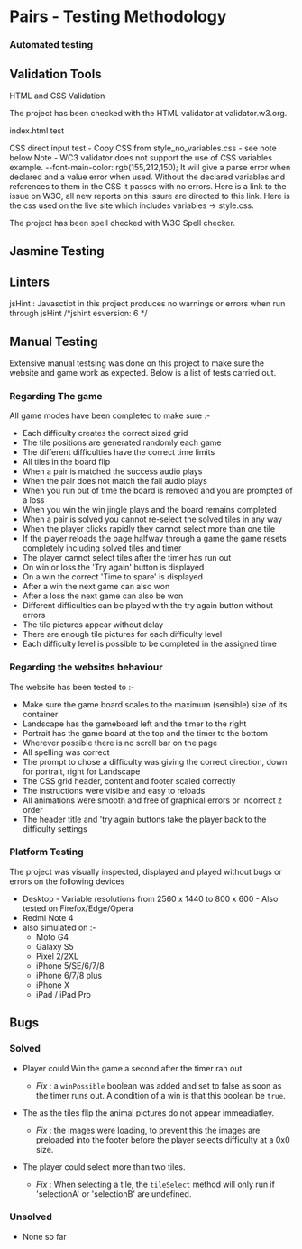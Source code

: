 # Pairs - Testing Methodology

### Automated testing

## Validation Tools

HTML and CSS Validation

The project has been checked with the HTML validator at validator.w3.org.

index.html test

CSS direct input test - Copy CSS from style_no_variables.css - see note below
Note - WC3 validator does not support the use of CSS variables example. --font-main-color: rgb(155,212,150); It will give a parse error when declared and a value error when used. Without the declared variables and references to them in the CSS it passes with no errors. Here is a link to the issue on W3C, all new reports on this issure are directed to this link. Here is the css used on the live site which includes variables -> style.css.

The project has been spell checked with W3C Spell checker.



## Jasmine Testing

## Linters

jsHint : Javasctipt in this project produces no warnings or errors when run through jsHint /*jshint esversion: 6 */

## Manual Testing

Extensive manual testsing was done on this project to make sure the website and game work as expected.  Below is a list of tests carried out.

### Regarding The game

 All game modes have been completed to make sure :-
- Each difficulty creates the correct sized grid
- The tile positions are generated randomly each game
- The different difficulties have the correct time limits
- All tiles in the board flip
- When a pair is matched the success audio plays 
- When the pair does not match the fail audio plays
- When you run out of time the board is removed and you are prompted of a loss
- When you win the win jingle plays and the board remains completed
- When a pair is solved you cannot re-select the solved tiles in any way
- When the player clicks rapidly they cannot select more than one tile
- If the player reloads the page halfway through a game the game resets completely including solved tiles and timer
- The player cannot select tiles after the timer has run out
- On win or loss the 'Try again' button is displayed
- On a win the correct 'Time to spare' is displayed
- After a win the next game can also won
- After a loss the next game can also be won
- Different difficulties can be played with the try again button without errors
- The tile pictures appear without delay
- There are enough tile pictures for each difficulty level
- Each difficulty level is possible to be completed in the assigned time
    

### Regarding the websites behaviour

The website has been tested to :-
- Make sure the game board scales to the maximum (sensible) size of its container
- Landscape has the gameboard left and the timer to the right
- Portrait has the game board at the top and the timer to the bottom
- Wherever possible there is no scroll bar on the page
- All spelling was correct
- The prompt to chose a difficulty was giving the correct direction, down for portrait, right for Landscape
- The CSS grid header, content and footer scaled correctly
- The instructions were visible and easy to reloads
- All animations were smooth and free of graphical errors or incorrect z order
- The header title and 'try again buttons take the player back to the difficulty settings


### Platform Testing

The project was visually inspected, displayed and played without bugs or errors on the following devices

- Desktop - Variable resolutions from 2560 x 1440 to 800 x 600 - Also tested on Firefox/Edge/Opera
- Redmi Note 4
- also simulated on :-
    - Moto G4
    - Galaxy S5
    - Pixel 2/2XL
    - iPhone 5/SE/6/7/8
    - iPhone 6/7/8 plus
    - iPhone X
    - iPad / iPad Pro

## Bugs

### Solved
- Player could Win the game a second after the timer ran out.
    - *Fix* : a `winPossible` boolean was added and set to false as soon as the timer runs out.  A condition of a win is that this boolean be `true`.

- The as the tiles flip the animal pictures do not appear immeadiatley.
    - *Fix* : the images were loading, to prevent this the images are preloaded into the footer before the player selects difficulty at a 0x0 size.

- The player could select more than two tiles.
    - *Fix* : When selecting a tile, the `tileSelect` method will only run if 'selectionA' or 'selectionB' are undefined.

### Unsolved

- None so far




